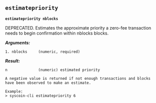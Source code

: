 ## **`estimatepriority`**

**`estimatepriority nblocks`**

DEPRECATED. Estimates the approximate priority a zero-fee transaction needs to begin
confirmation within nblocks blocks.

***Arguments:***
```
1. nblocks     (numeric, required)

```

***Result:***
```
n              (numeric) estimated priority

A negative value is returned if not enough transactions and blocks
have been observed to make an estimate.

Example:
> syscoin-cli estimatepriority 6
```
